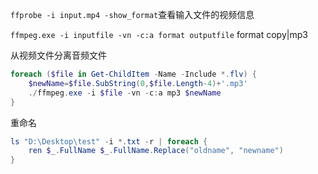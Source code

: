 `ffprobe -i input.mp4 -show_format`查看输入文件的视频信息

`ffmpeg.exe -i inputfile -vn -c:a format outputfile`
format copy|mp3

从视频文件分离音频文件
```powershell
foreach ($file in Get-ChildItem -Name -Include *.flv) { 
    $newName=$file.SubString(0,$file.Length-4)+'.mp3'
    ./ffmpeg.exe -i $file -vn -c:a mp3 $newName
}
```
重命名
```powershell
ls "D:\Desktop\test" -i *.txt -r | foreach {
	ren $_.FullName $_.FullName.Replace("oldname", "newname")
}
```